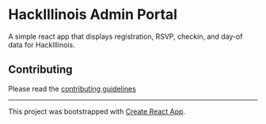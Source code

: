 # HackIllinois Admin Portal

A simple react app that displays registration, RSVP, checkin, and day-of data for HackIllinois.

## Contributing

Please read the [contributing guidelines](CONTRIBUTING.md)

---

This project was bootstrapped with [Create React App](https://github.com/facebookincubator/create-react-app).
